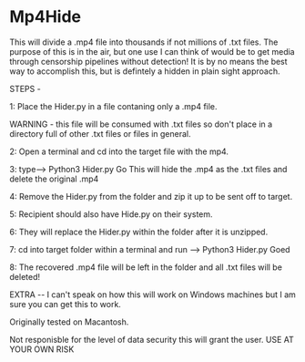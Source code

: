 # Mp4Hide
This will divide a .mp4 file into thousands if not millions of .txt files. The purpose of this is in the air, but one use I can think of would be to get media through censorship pipelines without detection! It is by no means the best way to accomplish this, but is defintely a hidden in plain sight approach. 

STEPS - 

1: Place the Hider.py in a file contaning only a .mp4 file. 
 
  WARNING - this file will be consumed with .txt files so don't place in a directory full of other .txt files or files in general. 

2: Open a terminal and cd into the target file with the mp4. 

3: type--> Python3 Hider.py Go 
This will hide the .mp4 as the .txt files and delete the original .mp4

4: Remove the Hider.py from the folder and zip it up to be sent off to target. 

5: Recipient should also have Hide.py on their system. 

6: They will replace the Hider.py within the folder after it is unzipped. 

7: cd into target folder within a terminal and run --> Python3 Hider.py Goed

8: The recovered .mp4 file will be left in the folder and all .txt files will be deleted! 

EXTRA -- I can't speak on how this will work on Windows machines but I am sure you can get this to work. 

Originally tested on Macantosh. 

Not responisble for the level of data security this will grant the user. USE AT YOUR OWN RISK
